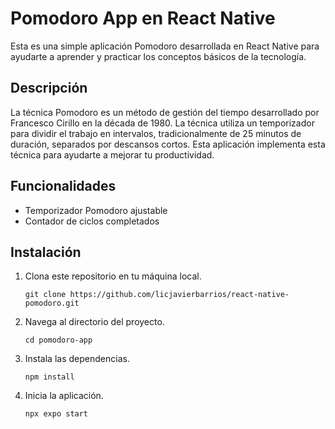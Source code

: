 # Pomodoro App en React Native

Esta es una simple aplicación Pomodoro desarrollada en React Native para ayudarte a aprender y practicar los conceptos básicos de la tecnología.

## Descripción

La técnica Pomodoro es un método de gestión del tiempo desarrollado por Francesco Cirillo en la década de 1980. La técnica utiliza un temporizador para dividir el trabajo en intervalos, tradicionalmente de 25 minutos de duración, separados por descansos cortos. Esta aplicación implementa esta técnica para ayudarte a mejorar tu productividad.

## Funcionalidades

- Temporizador Pomodoro ajustable
- Contador de ciclos completados

## Instalación

1. Clona este repositorio en tu máquina local.
   ```
   git clone https://github.com/licjavierbarrios/react-native-pomodoro.git
   ```
2. Navega al directorio del proyecto.
   ```
   cd pomodoro-app
   ```
3. Instala las dependencias.
   ```
   npm install
   ```
4. Inicia la aplicación.
   ```
   npx expo start
   ```
